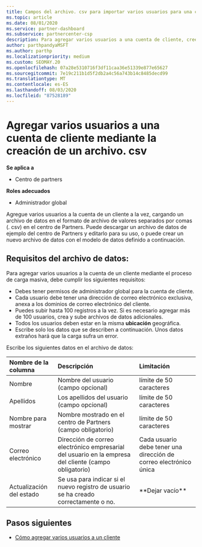 ```yaml
---
title: Campos del archivo. csv para importar varios usuarios para una cuenta de cliente
ms.topic: article
ms.date: 08/01/2020
ms.service: partner-dashboard
ms.subservice: partnercenter-csp
description: Para agregar varios usuarios a una cuenta de cliente, cree un archivo de valores separados por comas (. csv) con los campos correspondientes.
author: parthpandyaMSFT
ms.author: parthp
ms.localizationpriority: medium
ms.custom: SEOMAY.20
ms.openlocfilehash: 07a28e5310716f3df11caa36e51339e877e65627
ms.sourcegitcommit: 7e19c211b1d5f2db2a4c56a743b14c8485decd99
ms.translationtype: MT
ms.contentlocale: es-ES
ms.lasthandoff: 08/03/2020
ms.locfileid: "87528189"
---
```

# <a name="add-multiple-users-to-a-customer-account-by-creating-a-csv-file"></a>Agregar varios usuarios a una cuenta de cliente mediante la creación de un archivo. csv

**Se aplica a**

- Centro de partners

**Roles adecuados**

- Administrador global

Agregue varios usuarios a la cuenta de un cliente a la vez, cargando un archivo de datos en el formato de archivo de valores separados por comas (. csv) en el centro de Partners. Puede descargar un archivo de datos de ejemplo del centro de Partners y editarlo para su uso, o puede crear un nuevo archivo de datos con el modelo de datos definido a continuación.

## <a name="data-file-requirements"></a><a href="" id="creatingtheimportcsvfile"></a>Requisitos del archivo de datos:

Para agregar varios usuarios a la cuenta de un cliente mediante el proceso de carga masiva, debe cumplir los siguientes requisitos:

- Debes tener permisos de administrador global para la cuenta de cliente.
- Cada usuario debe tener una dirección de correo electrónico exclusiva, anexa a los dominios de correo electrónico del cliente.
- Puedes subir hasta 100 registros a la vez. Si es necesario agregar más de 100 usuarios, crea y sube archivos de datos adicionales.
- Todos los usuarios deben estar en la misma **ubicación** geográfica.
- Escribe solo los datos que se describen a continuación. Unos datos extraños hará que la carga sufra un error.

Escribe los siguientes datos en el archivo de datos:

| **Nombre de la columna** | **Descripción**  | **Limitación**  |
|:-------- |:------  |:----- |
| Nombre  | Nombre del usuario (campo opcional)  | límite de 50 caracteres  |
| Apellidos  | Los apellidos del usuario (campo opcional)  | límite de 50 caracteres  |
| Nombre para mostrar    | Nombre mostrado en el centro de Partners (campo obligatorio)                            | límite de 50 caracteres                         |
| Correo electrónico   | Dirección de correo electrónico empresarial del usuario en la empresa del cliente (campo obligatorio)           | Cada usuario debe tener una dirección de correo electrónico única |
| Actualización del estado   | Se usa para indicar si el nuevo registro de usuario se ha creado correctamente o no. | \*\*Dejar vacío\*\*                        |

## <a name="next-steps"></a>Pasos siguientes

- [Cómo agregar varios usuarios a un cliente](adding-multiple-users-to-a-customer-account.md)
